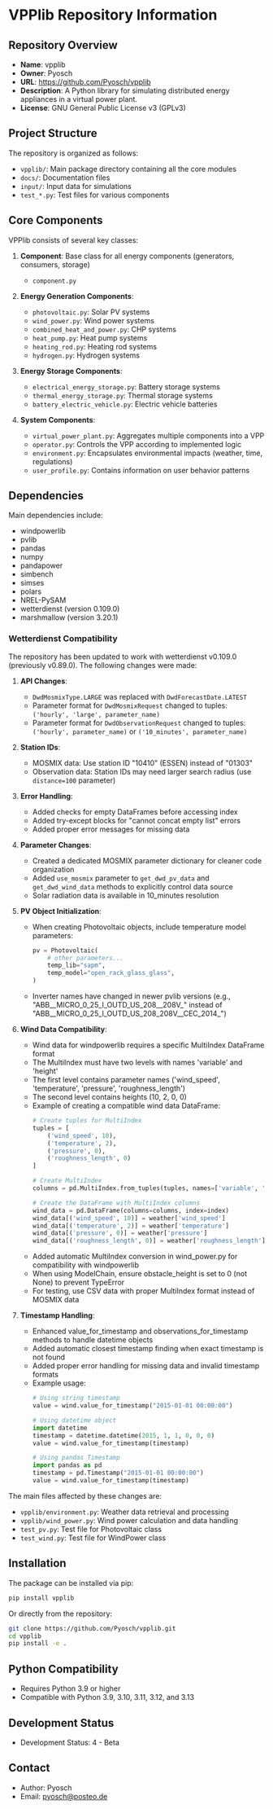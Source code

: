 # VPPlib Repository Information

## Repository Overview
- **Name**: vpplib
- **Owner**: Pyosch
- **URL**: https://github.com/Pyosch/vpplib
- **Description**: A Python library for simulating distributed energy appliances in a virtual power plant.
- **License**: GNU General Public License v3 (GPLv3)

## Project Structure
The repository is organized as follows:
- `vpplib/`: Main package directory containing all the core modules
- `docs/`: Documentation files
- `input/`: Input data for simulations
- `test_*.py`: Test files for various components

## Core Components
VPPlib consists of several key classes:

1. **Component**: Base class for all energy components (generators, consumers, storage)
   - `component.py`

2. **Energy Generation Components**:
   - `photovoltaic.py`: Solar PV systems
   - `wind_power.py`: Wind power systems
   - `combined_heat_and_power.py`: CHP systems
   - `heat_pump.py`: Heat pump systems
   - `heating_rod.py`: Heating rod systems
   - `hydrogen.py`: Hydrogen systems

3. **Energy Storage Components**:
   - `electrical_energy_storage.py`: Battery storage systems
   - `thermal_energy_storage.py`: Thermal storage systems
   - `battery_electric_vehicle.py`: Electric vehicle batteries

4. **System Components**:
   - `virtual_power_plant.py`: Aggregates multiple components into a VPP
   - `operator.py`: Controls the VPP according to implemented logic
   - `environment.py`: Encapsulates environmental impacts (weather, time, regulations)
   - `user_profile.py`: Contains information on user behavior patterns

## Dependencies
Main dependencies include:
- windpowerlib
- pvlib
- pandas
- numpy
- pandapower
- simbench
- simses
- polars
- NREL-PySAM
- wetterdienst (version 0.109.0)
- marshmallow (version 3.20.1)

### Wetterdienst Compatibility
The repository has been updated to work with wetterdienst v0.109.0 (previously v0.89.0). The following changes were made:

1. **API Changes**:
   - `DwdMosmixType.LARGE` was replaced with `DwdForecastDate.LATEST`
   - Parameter format for `DwdMosmixRequest` changed to tuples: `('hourly', 'large', parameter_name)`
   - Parameter format for `DwdObservationRequest` changed to tuples: `('hourly', parameter_name)` or `('10_minutes', parameter_name)`

2. **Station IDs**:
   - MOSMIX data: Use station ID "10410" (ESSEN) instead of "01303"
   - Observation data: Station IDs may need larger search radius (use `distance=100` parameter)

3. **Error Handling**:
   - Added checks for empty DataFrames before accessing index
   - Added try-except blocks for "cannot concat empty list" errors
   - Added proper error messages for missing data

4. **Parameter Changes**:
   - Created a dedicated MOSMIX parameter dictionary for cleaner code organization
   - Added `use_mosmix` parameter to `get_dwd_pv_data` and `get_dwd_wind_data` methods to explicitly control data source
   - Solar radiation data is available in 10_minutes resolution

5. **PV Object Initialization**:
   - When creating Photovoltaic objects, include temperature model parameters:
     ```python
     pv = Photovoltaic(
         # other parameters...
         temp_lib="sapm",
         temp_model="open_rack_glass_glass",
     )
     ```
   - Inverter names have changed in newer pvlib versions (e.g., "ABB__MICRO_0_25_I_OUTD_US_208__208V_" instead of "ABB__MICRO_0_25_I_OUTD_US_208_208V__CEC_2014_")

6. **Wind Data Compatibility**:
   - Wind data for windpowerlib requires a specific MultiIndex DataFrame format
   - The MultiIndex must have two levels with names 'variable' and 'height'
   - The first level contains parameter names ('wind_speed', 'temperature', 'pressure', 'roughness_length')
   - The second level contains heights (10, 2, 0, 0)
   - Example of creating a compatible wind data DataFrame:
     ```python
     # Create tuples for MultiIndex
     tuples = [
         ('wind_speed', 10),
         ('temperature', 2),
         ('pressure', 0),
         ('roughness_length', 0)
     ]
     
     # Create MultiIndex
     columns = pd.MultiIndex.from_tuples(tuples, names=['variable', 'height'])
     
     # Create the DataFrame with MultiIndex columns
     wind_data = pd.DataFrame(columns=columns, index=index)
     wind_data[('wind_speed', 10)] = weather['wind_speed']
     wind_data[('temperature', 2)] = weather['temperature']
     wind_data[('pressure', 0)] = weather['pressure']
     wind_data[('roughness_length', 0)] = weather['roughness_length']
     ```
   - Added automatic MultiIndex conversion in wind_power.py for compatibility with windpowerlib
   - When using ModelChain, ensure obstacle_height is set to 0 (not None) to prevent TypeError
   - For testing, use CSV data with proper MultiIndex format instead of MOSMIX data

7. **Timestamp Handling**:
   - Enhanced value_for_timestamp and observations_for_timestamp methods to handle datetime objects
   - Added automatic closest timestamp finding when exact timestamp is not found
   - Added proper error handling for missing data and invalid timestamp formats
   - Example usage:
     ```python
     # Using string timestamp
     value = wind.value_for_timestamp("2015-01-01 00:00:00")
     
     # Using datetime object
     import datetime
     timestamp = datetime.datetime(2015, 1, 1, 0, 0, 0)
     value = wind.value_for_timestamp(timestamp)
     
     # Using pandas Timestamp
     import pandas as pd
     timestamp = pd.Timestamp("2015-01-01 00:00:00")
     value = wind.value_for_timestamp(timestamp)
     ```

The main files affected by these changes are:
- `vpplib/environment.py`: Weather data retrieval and processing
- `vpplib/wind_power.py`: Wind power calculation and data handling
- `test_pv.py`: Test file for Photovoltaic class
- `test_wind.py`: Test file for WindPower class

## Installation
The package can be installed via pip:
```bash
pip install vpplib
```

Or directly from the repository:
```bash
git clone https://github.com/Pyosch/vpplib.git
cd vpplib
pip install -e .
```

## Python Compatibility
- Requires Python 3.9 or higher
- Compatible with Python 3.9, 3.10, 3.11, 3.12, and 3.13

## Development Status
- Development Status: 4 - Beta

## Contact
- Author: Pyosch
- Email: pyosch@posteo.de